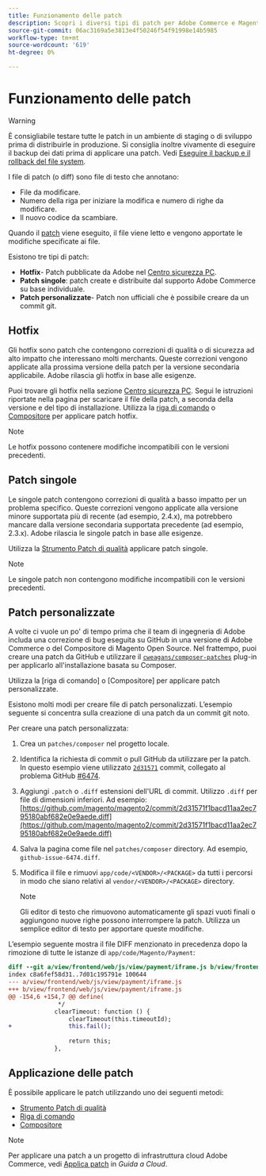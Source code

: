 ```yaml
---
title: Funzionamento delle patch
description: Scopri i diversi tipi di patch per Adobe Commerce e Magenti Open Source e come funzionano.
source-git-commit: 06ac3169a5e3813e4f50246f54f91998e14b5985
workflow-type: tm+mt
source-wordcount: '619'
ht-degree: 0%

---
```



# Funzionamento delle patch

>[!WARNING]
>
>È consigliabile testare tutte le patch in un ambiente di staging o di sviluppo prima di distribuirle in produzione. Si consiglia inoltre vivamente di eseguire il backup dei dati prima di applicare una patch. Vedi [Eseguire il backup e il rollback del file system](https://devdocs.magento.com/guides/v2.4/install-gde/install/cli/install-cli-backup.html).

I file di patch (o diff) sono file di testo che annotano:

- File da modificare.
- Numero della riga per iniziare la modifica e numero di righe da modificare.
- Il nuovo codice da scambiare.

Quando il [patch](https://en.wikipedia.org/wiki/Patch_(Unix)) viene eseguito, il file viene letto e vengono apportate le modifiche specificate ai file.

Esistono tre tipi di patch:

- **Hotfix**- Patch pubblicate da Adobe nel [Centro sicurezza PC](https://magento.com/security/patches).
- **Patch singole**: patch create e distribuite dal supporto Adobe Commerce su base individuale.
- **Patch personalizzate**- Patch non ufficiali che è possibile creare da un commit git.

## Hotfix

Gli hotfix sono patch che contengono correzioni di qualità o di sicurezza ad alto impatto che interessano molti merchants. Queste correzioni vengono applicate alla prossima versione della patch per la versione secondaria applicabile. Adobe rilascia gli hotfix in base alle esigenze.

Puoi trovare gli hotfix nella sezione [Centro sicurezza PC](https://magento.com/security/patches). Segui le istruzioni riportate nella pagina per scaricare il file della patch, a seconda della versione e del tipo di installazione. Utilizza la [riga di comando](../patches/apply.md#) o [Compositore](../patches/apply.md) per applicare patch hotfix.

>[!NOTE]
>
>Le hotfix possono contenere modifiche incompatibili con le versioni precedenti.

## Patch singole

Le singole patch contengono correzioni di qualità a basso impatto per un problema specifico. Queste correzioni vengono applicate alla versione minore supportata più di recente (ad esempio, 2.4.x), ma potrebbero mancare dalla versione secondaria supportata precedente (ad esempio, 2.3.x). Adobe rilascia le singole patch in base alle esigenze.

Utilizza la [Strumento Patch di qualità](https://devdocs.magento.com/quality-patches/tool.html) applicare patch singole.

>[!NOTE]
>
>Le singole patch non contengono modifiche incompatibili con le versioni precedenti.

## Patch personalizzate

A volte ci vuole un po&#39; di tempo prima che il team di ingegneria di Adobe includa una correzione di bug eseguita su GitHub in una versione di Adobe Commerce o del Compositore di Magento Open Source. Nel frattempo, puoi creare una patch da GitHub e utilizzare il [`cweagans/composer-patches`](https://github.com/cweagans/composer-patches/) plug-in per applicarlo all&#39;installazione basata su Composer.

Utilizza la [riga di comando] o [Compositore] per applicare patch personalizzate.

Esistono molti modi per creare file di patch personalizzati. L’esempio seguente si concentra sulla creazione di una patch da un commit git noto.

Per creare una patch personalizzata:

1. Crea un `patches/composer` nel progetto locale.
1. Identifica la richiesta di commit o pull GitHub da utilizzare per la patch. In questo esempio viene utilizzato [`2d31571`](https://github.com/magento/magento2/commit/2d31571f1bacd11aa2ec795180abf682e0e9aede) commit, collegato al problema GitHub [#6474](https://github.com/magento/magento2/issues/6474).
1. Aggiungi `.patch` o `.diff` estensioni dell&#39;URL di commit. Utilizzo `.diff` per file di dimensioni inferiori. Ad esempio: [https://github.com/magento/magento2/commit/2d31571f1bacd11aa2ec795180abf682e0e9aede.diff](https://github.com/magento/magento2/commit/2d31571f1bacd11aa2ec795180abf682e0e9aede.diff)
1. Salva la pagina come file nel `patches/composer` directory. Ad esempio, `github-issue-6474.diff`.
1. Modifica il file e rimuovi `app/code/<VENDOR>/<PACKAGE>` da tutti i percorsi in modo che siano relativi al `vendor/<VENDOR>/<PACKAGE>` directory.

   >[!NOTE]
   >
   >Gli editor di testo che rimuovono automaticamente gli spazi vuoti finali o aggiungono nuove righe possono interrompere la patch. Utilizza un semplice editor di testo per apportare queste modifiche.

L’esempio seguente mostra il file DIFF menzionato in precedenza dopo la rimozione di tutte le istanze di `app/code/Magento/Payment`:

```diff
diff --git a/view/frontend/web/js/view/payment/iframe.js b/view/frontend/web/js/view/payment/iframe.js
index c8a6fef58d31..7d01c195791e 100644
--- a/view/frontend/web/js/view/payment/iframe.js
+++ b/view/frontend/web/js/view/payment/iframe.js
@@ -154,6 +154,7 @@ define(
              */
             clearTimeout: function () {
                 clearTimeout(this.timeoutId);
+                this.fail();
 
                 return this;
             },
```

## Applicazione delle patch

È possibile applicare le patch utilizzando uno dei seguenti metodi:

- [Strumento Patch di qualità](https://devdocs.magento.com/quality-patches/tool.html)
- [Riga di comando](/help/upgrade/patches/apply.md#command-line)
- [Compositore](/help/upgrade/patches/apply.md#composer)

>[!NOTE]
>
>Per applicare una patch a un progetto di infrastruttura cloud Adobe Commerce, vedi [Applica patch](https://devdocs.magento.com/cloud/project/project-patch.html) in _Guida a Cloud_.
